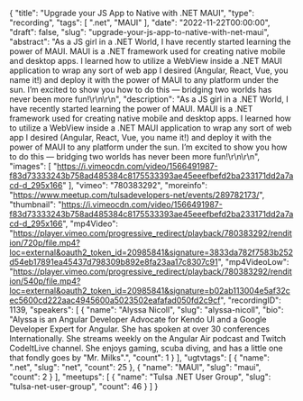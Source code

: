 {
  "title": "Upgrade your JS App to Native with .NET MAUI",
  "type": "recording",
  "tags": [
    ".net",
    "MAUI"
  ],
  "date": "2022-11-22T00:00:00",
  "draft": false,
  "slug": "upgrade-your-js-app-to-native-with-net-maui",
  "abstract": "As a JS girl in a .NET World, I have recently started learning the power of MAUI. MAUI is a .NET framework used for creating native mobile and desktop apps. I learned how to utilize a WebView inside a .NET MAUI application to wrap any sort of web app I desired (Angular, React, Vue, you name it!) and deploy it with the power of MAUI to any platform under the sun. I’m excited to show you how to do this — bridging two worlds has never been more fun!\r\n\r\n",
  "description": "As a JS girl in a .NET World, I have recently started learning the power of MAUI. MAUI is a .NET framework used for creating native mobile and desktop apps. I learned how to utilize a WebView inside a .NET MAUI application to wrap any sort of web app I desired (Angular, React, Vue, you name it!) and deploy it with the power of MAUI to any platform under the sun. I’m excited to show you how to do this — bridging two worlds has never been more fun!\r\n\r\n",
  "images": [
    "https://i.vimeocdn.com/video/1566491987-f83d73333243b758ad485384c8175533393ae45eeefbefd2ba233171dd2a7acd-d_295x166"
  ],
  "vimeo": "780383292",
  "moreinfo": "https://www.meetup.com/tulsadevelopers-net/events/289782173/",
  "thumbnail": "https://i.vimeocdn.com/video/1566491987-f83d73333243b758ad485384c8175533393ae45eeefbefd2ba233171dd2a7acd-d_295x166",
  "mp4Video": "https://player.vimeo.com/progressive_redirect/playback/780383292/rendition/720p/file.mp4?loc=external&oauth2_token_id=20985841&signature=3833da782f7583b252d54eb17891ea45437d798309b892e8fa23aa17c8307c91",
  "mp4VideoLow": "https://player.vimeo.com/progressive_redirect/playback/780383292/rendition/540p/file.mp4?loc=external&oauth2_token_id=20985841&signature=b02ab113004e5af32cec5600cd222aac4945600a5023502eafafad050fd2c9cf",
  "recordingID": 1139,
  "speakers": [
    {
      "name": "Alyssa Nicoll",
      "slug": "alyssa-nicoll",
      "bio": "Alyssa is an Angular Developer Advocate for Kendo UI and a Google Developer Expert for Angular. She has spoken at over 30 conferences Internationally. She streams weekly on the Angular Air podcast and Twitch CodeItLive channel. She enjoys gaming, scuba diving, and has a little one that fondly goes by \"Mr. Milks\".",
      "count": 1
    }
  ],
  "ugtvtags": [
    {
      "name": ".net",
      "slug": "net",
      "count": 25
    },
    {
      "name": "MAUI",
      "slug": "maui",
      "count": 2
    }
  ],
  "meetups": [
    {
      "name": "Tulsa .NET User Group",
      "slug": "tulsa-net-user-group",
      "count": 46
    }
  ]
}